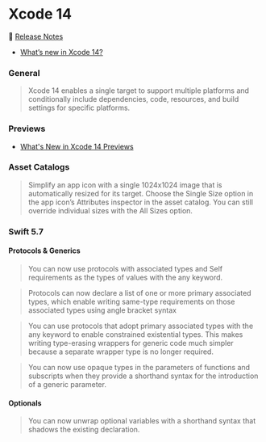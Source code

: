 # Xcode 14

📝 [Release Notes](https://developer.apple.com/documentation/xcode-release-notes/xcode-14-release-notes)

- [What’s new in Xcode 14?](https://www.hackingwithswift.com/articles/251/whats-new-in-xcode-14)

### General

> Xcode 14 enables a single target to support multiple platforms and conditionally include dependencies, code, resources, and build settings for specific platforms.

### Previews

- [What's New in Xcode 14 Previews](https://useyourloaf.com/blog/whats-new-in-xcode-14-previews/)

### Asset Catalogs

> Simplify an app icon with a single 1024x1024 image that is automatically resized for its target. Choose the Single Size option in the app icon’s Attributes inspector in the asset catalog. You can still override individual sizes with the All Sizes option.

### Swift 5.7

#### Protocols & Generics

> You can now use protocols with associated types and Self requirements as the types of values with the any keyword.

> Protocols can now declare a list of one or more primary associated types, which enable writing same-type requirements on those associated types using angle bracket syntax

> You can use protocols that adopt primary associated types with the any keyword to enable constrained existential types. This makes writing type-erasing wrappers for generic code much simpler because a separate wrapper type is no longer required.

> You can now use opaque types in the parameters of functions and subscripts when they provide a shorthand syntax for the introduction of a generic parameter.

#### Optionals

> You can now unwrap optional variables with a shorthand syntax that shadows the existing declaration.
